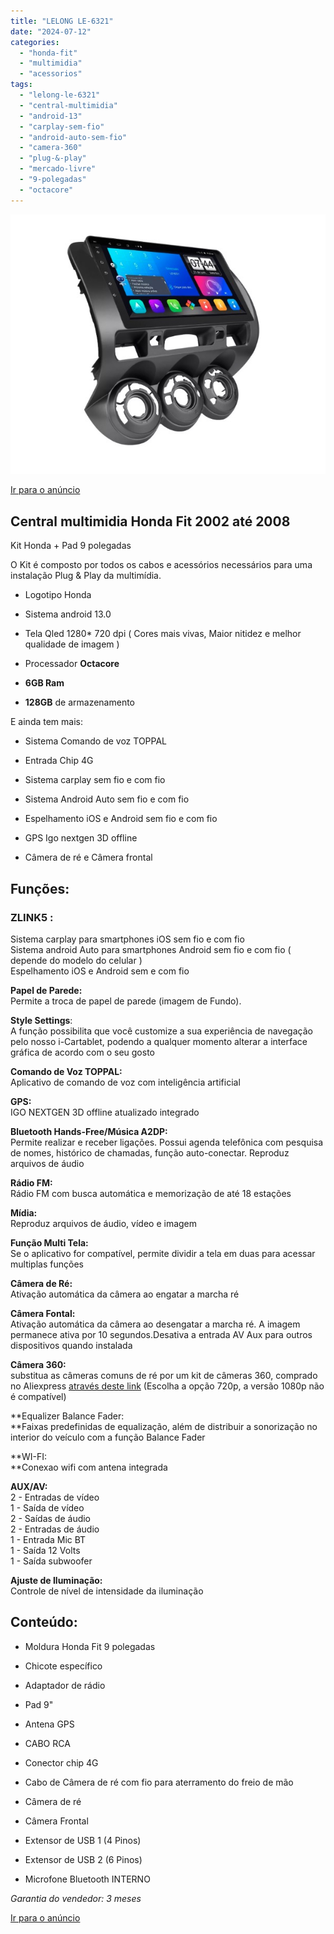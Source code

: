 ```yaml
---
title: "LELONG LE-6321"
date: "2024-07-12"
categories:
  - "honda-fit"
  - "multimidia"
  - "acessorios"
tags:
  - "lelong-le-6321"
  - "central-multimidia"
  - "android-13"
  - "carplay-sem-fio"
  - "android-auto-sem-fio"
  - "camera-360"
  - "plug-&-play"
  - "mercado-livre"
  - "9-polegadas"
  - "octacore"
---
```


[![](media/screenshot-2024-07-12-as-18.18.55.jpg?w=606)](https://mercadolivre.com/sec/11s8Chp)

[Ir para o anúncio](https://mercadolivre.com/sec/11s8Chp)

## Central multimidia Honda Fit 2002 até 2008

Kit Honda + Pad 9 polegadas

O Kit é composto por todos os cabos e acessórios necessários para uma instalação Plug & Play da multimídia.

- Logotipo Honda

- Sistema android 13.0

- Tela Qled 1280\* 720 dpi ( Cores mais vivas, Maior nitidez e melhor qualidade de imagem )

- Processador **Octacore**

- **6GB Ram**

- **128GB** de armazenamento

E ainda tem mais:

- Sistema Comando de voz TOPPAL

- Entrada Chip 4G

- Sistema carplay sem fio e com fio

- Sistema Android Auto sem fio e com fio

- Espelhamento iOS e Android sem fio e com fio

- GPS Igo nextgen 3D offline

- Câmera de ré e Câmera frontal

## Funções:

### ZLINK5 :

Sistema carplay para smartphones iOS sem fio e com fio  
Sistema android Auto para smartphones Android sem fio e com fio ( depende do modelo do celular )  
Espelhamento iOS e Android sem e com fio

**Papel de Parede:**  
Permite a troca de papel de parede (imagem de Fundo).

**Style Settings**:  
A função possibilita que você customize a sua experiência de navegação pelo nosso i-Cartablet, podendo a qualquer momento alterar a interface gráfica de acordo com o seu gosto

**Comando de Voz TOPPAL:**  
Aplicativo de comando de voz com inteligência artificial

**GPS:**  
IGO NEXTGEN 3D offline atualizado integrado

**Bluetooth Hands-Free/Música A2DP:**  
Permite realizar e receber ligações. Possui agenda telefônica com pesquisa de nomes, histórico de chamadas, função auto-conectar. Reproduz arquivos de áudio

**Rádio FM:**  
Rádio FM com busca automática e memorização de até 18 estações

**Mídia:**  
Reproduz arquivos de áudio, vídeo e imagem

**Função Multi Tela:**  
Se o aplicativo for compatível, permite dividir a tela em duas para acessar multiplas funções

**Câmera de Ré:**  
Ativação automática da câmera ao engatar a marcha ré

**Câmera Fontal:**  
Ativação automática da câmera ao desengatar a marcha ré. A imagem permanece ativa por 10 segundos.Desativa a entrada AV Aux para outros dispositivos quando instalada

**Câmera 360:**  
substitua as câmeras comuns de ré por um kit de câmeras 360, comprado no Aliexpress [através deste link](https://s.click.aliexpress.com/e/_DBv6AA5) (Escolha a opção 720p, a versão 1080p não é compatível)

**Equalizer Balance Fader:  
**Faixas predefinidas de equalização, além de distribuir a sonorização no interior do veículo com a função Balance Fader

**WI-FI:  
**Conexao wifi com antena integrada

**AUX/AV:**  
2 - Entradas de vídeo  
1 - Saída de vídeo  
2 - Saídas de áudio  
2 - Entradas de áudio  
1 - Entrada Mic BT  
1 - Saída 12 Volts  
1 - Saída subwoofer

**Ajuste de Iluminação:**  
Controle de nível de intensidade da iluminação

## Conteúdo:

- Moldura Honda Fit 9 polegadas

- Chicote específico

- Adaptador de rádio

- Pad 9"

- Antena GPS

- CABO RCA

- Conector chip 4G

- Cabo de Câmera de ré com fio para aterramento do freio de mão

- Câmera de ré

- Câmera Frontal

- Extensor de USB 1 (4 Pinos)

- Extensor de USB 2 (6 Pinos)

- Microfone Bluetooth INTERNO

_Garantia do vendedor: 3 meses_

[Ir para o anúncio](https://mercadolivre.com/sec/11s8Chp)

